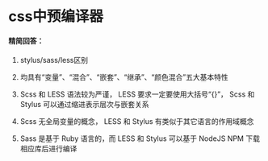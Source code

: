 # css中预编译器

#### 精简回答：

1. stylus/sass/less区别

1. 均具有“变量”、“混合”、“嵌套”、“继承”、“颜⾊混合”五⼤基本特性

2. Scss 和 LESS 语法较为严谨， LESS 要求⼀定要使⽤⼤括号“{}”， Scss 和 Stylus 可以通过缩进表示层次与嵌套关系

3. Scss ⽆全局变量的概念， LESS 和 Stylus 有类似于其它语⾔的作⽤域概念

4. Sass 是基于 Ruby 语⾔的，⽽ LESS 和 Stylus 可以基于 NodeJS NPM 下载相应库后进⾏编译
